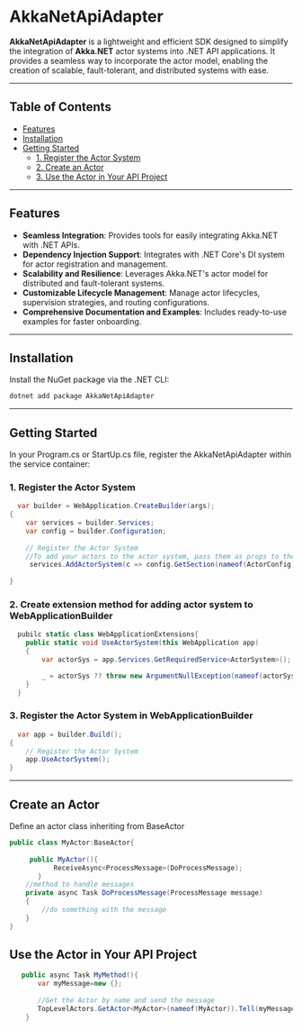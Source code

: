 # AkkaNetApiAdapter

**AkkaNetApiAdapter** is a lightweight and efficient SDK designed to simplify the integration of **Akka.NET** actor systems into .NET API applications. It provides a seamless way to incorporate the actor model, enabling the creation of scalable, fault-tolerant, and distributed systems with ease.

---

## Table of Contents
- [Features](#features)
- [Installation](#installation)
- [Getting Started](#getting-started)
    - [1. Register the Actor System](#1-register-the-actor-system)
    - [2. Create an Actor](#2-create-an-actor)
    - [3. Use the Actor in Your API Project](#3-use-the-actor-in-your-api)

---

## Features

- **Seamless Integration**: Provides tools for easily integrating Akka.NET with .NET APIs.
- **Dependency Injection Support**: Integrates with .NET Core's DI system for actor registration and management.
- **Scalability and Resilience**: Leverages Akka.NET's actor model for distributed and fault-tolerant systems.
- **Customizable Lifecycle Management**: Manage actor lifecycles, supervision strategies, and routing configurations.
- **Comprehensive Documentation and Examples**: Includes ready-to-use examples for faster onboarding.

---

## Installation

Install the NuGet package via the .NET CLI:
```bash
dotnet add package AkkaNetApiAdapter
```

<hr>

## Getting Started
In your Program.cs or StartUp.cs file, register the AkkaNetApiAdapter within the service container:
    
### 1. Register the Actor System
```csharp
  var builder = WebApplication.CreateBuilder(args);
{
    var services = builder.Services;
    var config = builder.Configuration;
    
    // Register the Actor System
    //To add your actors to the actor system, pass them as props to the AddActorSystem method
     services.AddActorSystem(c => config.GetSection(nameof(ActorConfig)).Bind(c), typeof(MyActor));
    
}
```
### 2. Create extension method for adding actor system to WebApplicationBuilder
```csharp
  pubilc static class WebApplicationExtensions{
    public static void UseActorSystem(this WebApplication app)
    {
        var actorSys = app.Services.GetRequiredService<ActorSystem>();

        _ = actorSys ?? throw new ArgumentNullException(nameof(actorSys));
    }
  }
```
### 3. Register the Actor System in WebApplicationBuilder
```csharp
  var app = builder.Build();
{
    // Register the Actor System
    app.UseActorSystem();
}
```
<hr>

## Create an Actor
Define an actor class inheriting from BaseActor
 ```csharp
 public class MyActor:BaseActor{
     
      public MyActor(){
            ReceiveAsync<ProcessMessage>(DoProcessMessage);
        }
     //method to handle messages
     private async Task DoProcessMessage(ProcessMessage message)
     {
         //do something with the message
     }
 }
 ```

## Use the Actor in Your API Project
```csharp
   public async Task MyMethod(){
       var myMessage=new {};
       
       //Get the Actor by name and send the message
       TopLevelActors.GetActor<MyActor>(nameof(MyActor)).Tell(myMessage);
    }
```